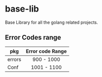 # base-lib

Base Library for all the golang related projects.

## Error Codes range

 
| pkg               | Error code Range          |
| ----------------- |:-------------------------:|
| errors            | 900  - 1000               |
| Conf              | 1001 - 1100               |